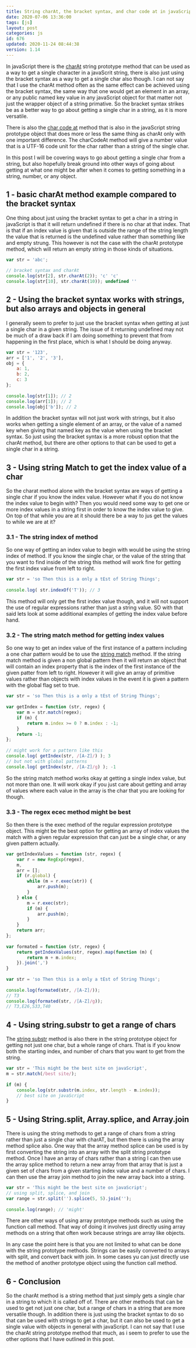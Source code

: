 ```yaml
---
title: String charAt, the bracket syntax, and char code at in javaScript
date: 2020-07-06 13:36:00
tags: [js]
layout: post
categories: js
id: 676
updated: 2020-11-24 08:44:38
version: 1.14
---
```


In javaScript there is the [charAt](https://developer.mozilla.org/en-US/docs/Web/JavaScript/Reference/Global_Objects/String/charAt) string prototype method that can be used as a way to get a single character in a javaScrit string, there is also just using the bracket syntax as a way to get a single char also though. I can not say that I use the charAt method often as the same effect can be achieved using the bracket syntax, the same way that one would get an element in an array, or any public named key value in any javaScript object for that matter not just the wrapper object of a string primative. So the bracket syntax strikes be as a better way to go about getting a single char in a string, as it is more versatile.

There is also the [char code at](https://developer.mozilla.org/en-US/docs/Web/JavaScript/Reference/Global_Objects/String/charCodeAt) method that is also in the javaScript string prototype object that does more or less the same thing as charAt only with one important difference. The charCodeAt method will give a number value that is a UTF-16 code unit for the char rather than a string of the single char.

In this post I will be covering ways to go about getting a single char from a string, but also hopefully break ground into other ways of going about getting at what one might be after when it comes to getting something in a string, number, or any object.

<!-- more -->

## 1 - basic charAt method example compared to the bracket syntax

One thing about just using the bracket syntax to get a char in a string in javaScript is that it will return undefined if there is no char at that index. That is that if an index value is given that is outside the range of the string length the value that is returned is the undefined value rather than something like and empty strung. This however is not the case with the charAt prototype method, which will return an empty string in those kinds of situations.

```js
var str = 'abc';
 
// bracket syntax and charAt
console.log(str[2], str.charAt(2)); 'c' 'c'
console.log(str[10], str.charAt(10)); undefined ''
```

## 2 - Using the bracket syntax works with strings, but also arrays and objects in general

I generally seem to prefer to just use the bracket syntax when getting at just a single char in a given string. The issue of it returning undefined may not be much of a draw back if I am doing something to prevent that from happening in the first place, which is what I should be doing anyway.

```js
var str = '123',
arr = ['1', '2', '3'],
obj = {
    a: 1,
    b: 2,
    c: 3
};
 
console.log(str[1]); // 2
console.log(arr[1]); // 2
console.log(obj['b']); // 2
```

In addition the bracket syntax will not just work with strings, but it also works when getting a single element of an array, or the value of a named key when giving that named key as the value when using the bracket syntax. So just using the bracket syntax is a more robust option that the charAt method, but there are other options to that can be used to get a single char in a string.

## 3 - Using string Match to get the index value of a char

So the charat method alone with the bracket syntax are ways of getting a single char if you know the index value. However what if you do not know the index value to begin with? Then you would need some way to get one or more index values in a string first in order to know the index value to give. On top of that while you are at it should there be a way to jus get the values to while we are at it?

### 3.1 - The string index of method

So one way of getting an index value to begin with would be using the string index of method. If you know the single char, or the value of the string that you want to find inside of the string this method will work fine for getting the first index value from left to right.

```js
var str = 'so Then this is a only a tEst of String Things';
 
console.log( str.indexOf('T')); // 3
```

This method will only get the first index value though, and it will not support the use of regular expressions rather than just a string value. SO with that said lets look at some additional examples of getting the index value before hand.

### 3.2 - The string match method for getting index values

So one way to get an index value of the first instance of a pattern including a one char pattern would be to use the [string match](/2019/04/06/js-string-match/) method. If the string match method is given a non global pattern then it will return an object that will contain an index property that is the index of the first instance of the given patter from left to right. However it will give an array of primitive values rather than objects with index values in the event it is given a pattern with the global flag set to true.

```js
var str = 'so Then this is a only a tEst of String Things';
 
var getIndex = function (str, regex) {
    var m = str.match(regex);
    if (m) {
        return m.index >= 0 ? m.index : -1;
    }
    return -1;
};
 
// might work for a pattern like this
console.log( getIndex(str, /[A-Z]/) ); 3
// but not with global patterns
console.log( getIndex(str, /[A-Z]/g) ); -1
```

So the string match method works okay at getting a single index value, but not more than one. It will work okay if you just care about getting and array of values where each value in the array is the char that you are looking for though.

### 3.3 - The regex ecec method might be best

So then there is the exec method of the regular expression prototype object. This might be the best option for getting an array of index values the match with a given regular expression that can just be a single char, or any given pattern actually.

```js
var getIndexValues = function (str, regex) {
    var r = new RegExp(regex),
    m,
    arr = [];
    if (r.global) {
        while (m = r.exec(str)) {
            arr.push(m);
        }
    } else {
        m = r.exec(str);
        if (m) {
            arr.push(m);
        }
    }
    return arr;
};
 
var formated = function (str, regex) {
    return getIndexValues(str, regex).map(function (m) {
        return m + m.index;
    }).join(',')
}
 
var str = 'so Then this is a only a tEst of String Things';
 
console.log(formated(str, /[A-Z]/));
// T3
console.log(formated(str, /[A-Z]/g));
// T3,E26,S33,T40
```

## 4 - Using string.substr to get a range of chars

The [string substr](https://developer.mozilla.org/en-US/docs/Web/JavaScript/Reference/Global_Objects/String/substr) method is also there in the string prototype object for getting not just one char, but a whole range of chars. That is if you know both the starting index, and number of chars that you want to get from the string.

```js
var str = 'This might be the best site on javaScript',
m = str.match(/best site/);
 
if (m) {
    console.log(str.substr(m.index, str.length - m.index));
    // best site on javaScript
}
```

## 5 - Using String.split, Array.splice, and Array.join

There is using the string methods to get a range of chars from a string rather than just a single char with charAT, but then there is using the array method splice also. One way that the array method splice can be used is by first converting the string into an array with the split string prototype method. Once I have an array of chars rather than a string I can then use the array splice method to return a new array from that array that is just a given set of chars from a given starting index value and a number of chars. I can then use the array join method to join the new array back into a string.

```js
var str = 'This might be the best site on javaScript';
// using split, splice, and join
var range = str.split('').splice(5, 5).join('');
 
console.log(range); // 'might'
```

There are other ways of using array prototype methods such as using the function call method. That way of doing it involves just directly using array methods on a string that often work because strings are array like objects.

In any case the point here is that you are not limited to what can be done with the string prototype methods. Strings can be easily converted to arrays with split, and convert back with join. In some cases yu can just directly use the method of another prototype object using the function call method.

## 6 - Conclusion

So the charAt method is a string method that just simply gets a single char in a string to which it is called off of. There are other methods that can be used to get not just one char, but a range of chars in a string that are more versatile though. In addition there is just using the bracket syntax to do so that can be used with strings to get a char, but it can also be used to get a single value with objects in general with javaScript. I can not say that I use the charAt string prototype method that much, as i seem to prefer to use the other options that I have outlined in this post.